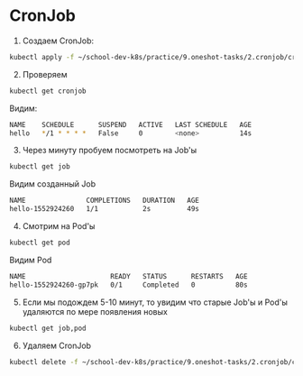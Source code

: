 # CronJob

1) Создаем CronJob:

```bash
kubectl apply -f ~/school-dev-k8s/practice/9.oneshot-tasks/2.cronjob/cronjob.yaml
```

2) Проверяем

```bash
kubectl get cronjob
```

Видим:

```bash
NAME    SCHEDULE      SUSPEND   ACTIVE   LAST SCHEDULE   AGE
hello   */1 * * * *   False     0        <none>          14s
```

3) Через минуту пробуем посмотреть на Job'ы

```bash
kubectl get job
```

Видим созданный Job

```bash
NAME               COMPLETIONS   DURATION   AGE
hello-1552924260   1/1           2s         49s
```

4) Смотрим на Pod'ы

```bash
kubectl get pod
```

Видим Pod

```bash
NAME                     READY   STATUS      RESTARTS   AGE
hello-1552924260-gp7pk   0/1     Completed   0          80s
```

5) Если мы подождем 5-10 минут, то увидим что старые Job'ы и Pod'ы удаляются по мере появления новых

```bash
kubectl get job,pod
```

6) Удаляем CronJob

```bash
kubectl delete -f ~/school-dev-k8s/practice/9.oneshot-tasks/2.cronjob/cronjob.yaml
```